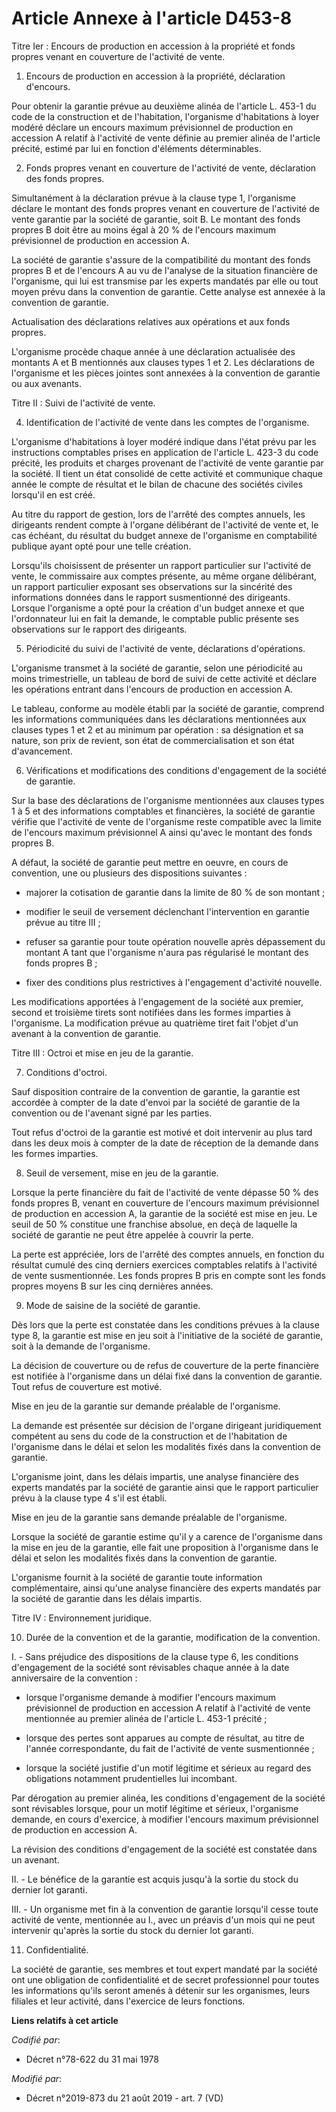 # Article Annexe à l'article D453-8

Titre Ier : Encours de production en accession à la propriété et fonds propres venant en couverture de l'activité de vente.

1. Encours de production en accession à la propriété, déclaration d'encours.

Pour obtenir la garantie prévue au deuxième alinéa de l'article L. 453-1 du code de la construction et de l'habitation,
l'organisme d'habitations à loyer modéré déclare un encours maximum prévisionnel de production en accession A relatif à
l'activité de vente définie au premier alinéa de l'article précité, estimé par lui en fonction d'éléments déterminables.

2. Fonds propres venant en couverture de l'activité de vente, déclaration des fonds propres.

Simultanément à la déclaration prévue à la clause type 1, l'organisme déclare le montant des fonds propres venant en
couverture de l'activité de vente garantie par la société de garantie, soit B. Le montant des fonds propres B doit être au
moins égal à 20 % de l'encours maximum prévisionnel de production en accession A.

La société de garantie s'assure de la compatibilité du montant des fonds propres B et de l'encours A au vu de l'analyse de la
situation financière de l'organisme, qui lui est transmise par les experts mandatés par elle ou tout moyen prévu dans la
convention de garantie. Cette analyse est annexée à la convention de garantie.

Actualisation des déclarations relatives aux opérations et aux fonds propres.

L'organisme procède chaque année à une déclaration actualisée des montants A et B mentionnés aux clauses types 1 et 2. Les
déclarations de l'organisme et les pièces jointes sont annexées à la convention de garantie ou aux avenants.

Titre II : Suivi de l'activité de vente.

4. Identification de l'activité de vente dans les comptes de l'organisme.

L'organisme d'habitations à loyer modéré indique dans l'état prévu par les instructions comptables prises en application de
l'article L. 423-3 du code précité, les produits et charges provenant de l'activité de vente garantie par la société. Il
tient un état consolidé de cette activité et communique chaque année le compte de résultat et le bilan de chacune des
sociétés civiles lorsqu'il en est créé.

Au titre du rapport de gestion, lors de l'arrêté des comptes annuels, les dirigeants rendent compte à l'organe délibérant de
l'activité de vente et, le cas échéant, du résultat du budget annexe de l'organisme en comptabilité publique ayant opté pour
une telle création.

Lorsqu'ils choisissent de présenter un rapport particulier sur l'activité de vente, le commissaire aux comptes présente, au
même organe délibérant, un rapport particulier exposant ses observations sur la sincérité des informations données dans le
rapport susmentionné des dirigeants. Lorsque l'organisme a opté pour la création d'un budget annexe et que l'ordonnateur lui
en fait la demande, le comptable public présente ses observations sur le rapport des dirigeants.

5. Périodicité du suivi de l'activité de vente, déclarations d'opérations.

L'organisme transmet à la société de garantie, selon une périodicité au moins trimestrielle, un tableau de bord de suivi de
cette activité et déclare les opérations entrant dans l'encours de production en accession A.

Le tableau, conforme au modèle établi par la société de garantie, comprend les informations communiquées dans les
déclarations mentionnées aux clauses types 1 et 2 et au minimum par opération : sa désignation et sa nature, son prix de
revient, son état de commercialisation et son état d'avancement.

6. Vérifications et modifications des conditions d'engagement de la société de garantie.

Sur la base des déclarations de l'organisme mentionnées aux clauses types 1 à 5 et des informations comptables et
financières, la société de garantie vérifie que l'activité de vente de l'organisme reste compatible avec la limite de
l'encours maximum prévisionnel A ainsi qu'avec le montant des fonds propres B.

A défaut, la société de garantie peut mettre en oeuvre, en cours de convention, une ou plusieurs des dispositions suivantes :

- majorer la cotisation de garantie dans la limite de 80 % de son montant ;

- modifier le seuil de versement déclenchant l'intervention en garantie prévue au titre III ;

- refuser sa garantie pour toute opération nouvelle après dépassement du montant A tant que l'organisme n'aura pas régularisé
le montant des fonds propres B ;

- fixer des conditions plus restrictives à l'engagement d'activité nouvelle.

Les modifications apportées à l'engagement de la société aux premier, second et troisième tirets sont notifiées dans les
formes imparties à l'organisme. La modification prévue au quatrième tiret fait l'objet d'un avenant à la convention de
garantie.

Titre III : Octroi et mise en jeu de la garantie.

7. Conditions d'octroi.

Sauf disposition contraire de la convention de garantie, la garantie est accordée à compter de la date d'envoi par la société
de garantie de la convention ou de l'avenant signé par les parties.

Tout refus d'octroi de la garantie est motivé et doit intervenir au plus tard dans les deux mois à compter de la date de
réception de la demande dans les formes imparties.

8. Seuil de versement, mise en jeu de la garantie.

Lorsque la perte financière du fait de l'activité de vente dépasse 50 % des fonds propres B, venant en couverture de
l'encours maximum prévisionnel de production en accession A, la garantie de la société est mise en jeu. Le seuil de 50 %
constitue une franchise absolue, en deçà de laquelle la société de garantie ne peut être appelée à couvrir la perte.

La perte est appréciée, lors de l'arrêté des comptes annuels, en fonction du résultat cumulé des cinq derniers exercices
comptables relatifs à l'activité de vente susmentionnée. Les fonds propres B pris en compte sont les fonds propres moyens B
sur les cinq dernières années.

9. Mode de saisine de la société de garantie.

Dès lors que la perte est constatée dans les conditions prévues à la clause type 8, la garantie est mise en jeu soit à
l'initiative de la société de garantie, soit à la demande de l'organisme.

La décision de couverture ou de refus de couverture de la perte financière est notifiée à l'organisme dans un délai fixé dans
la convention de garantie. Tout refus de couverture est motivé.

Mise en jeu de la garantie sur demande préalable de l'organisme.

La demande est présentée sur décision de l'organe dirigeant juridiquement compétent au sens du code de la construction et de
l'habitation de l'organisme dans le délai et selon les modalités fixés dans la convention de garantie.

L'organisme joint, dans les délais impartis, une analyse financière des experts mandatés par la société de garantie ainsi que
le rapport particulier prévu à la clause type 4 s'il est établi.

Mise en jeu de la garantie sans demande préalable de l'organisme.

Lorsque la société de garantie estime qu'il y a carence de l'organisme dans la mise en jeu de la garantie, elle fait une
proposition à l'organisme dans le délai et selon les modalités fixés dans la convention de garantie.

L'organisme fournit à la société de garantie toute information complémentaire, ainsi qu'une analyse financière des experts
mandatés par la société de garantie dans les délais impartis.

Titre IV : Environnement juridique.

10. Durée de la convention et de la garantie, modification de la convention.

I. - Sans préjudice des dispositions de la clause type 6, les conditions d'engagement de la société sont révisables chaque
année à la date anniversaire de la convention :

- lorsque l'organisme demande à modifier l'encours maximum prévisionnel de production en accession A relatif à l'activité de
vente mentionnée au premier alinéa de l'article L. 453-1 précité ;

- lorsque des pertes sont apparues au compte de résultat, au titre de l'année correspondante, du fait de l'activité de vente
susmentionnée ;

- lorsque la société justifie d'un motif légitime et sérieux au regard des obligations notamment prudentielles lui incombant.

Par dérogation au premier alinéa, les conditions d'engagement de la société sont révisables lorsque, pour un motif légitime
et sérieux, l'organisme demande, en cours d'exercice, à modifier l'encours maximum prévisionnel de production en accession A.

La révision des conditions d'engagement de la société est constatée dans un avenant.

II. - Le bénéfice de la garantie est acquis jusqu'à la sortie du stock du dernier lot garanti.

III. - Un organisme met fin à la convention de garantie lorsqu'il cesse toute activité de vente, mentionnée au I., avec un
préavis d'un mois qui ne peut intervenir qu'après la sortie du stock du dernier lot garanti.

11. Confidentialité.

La société de garantie, ses membres et tout expert mandaté par la société ont une obligation de confidentialité et de secret
professionnel pour toutes les informations qu'ils seront amenés à détenir sur les organismes, leurs filiales et leur
activité, dans l'exercice de leurs fonctions.

**Liens relatifs à cet article**

_Codifié par_:

  - Décret n°78-622 du 31 mai 1978

_Modifié par_:

  - Décret n°2019-873 du 21 août 2019 - art. 7 (VD)
